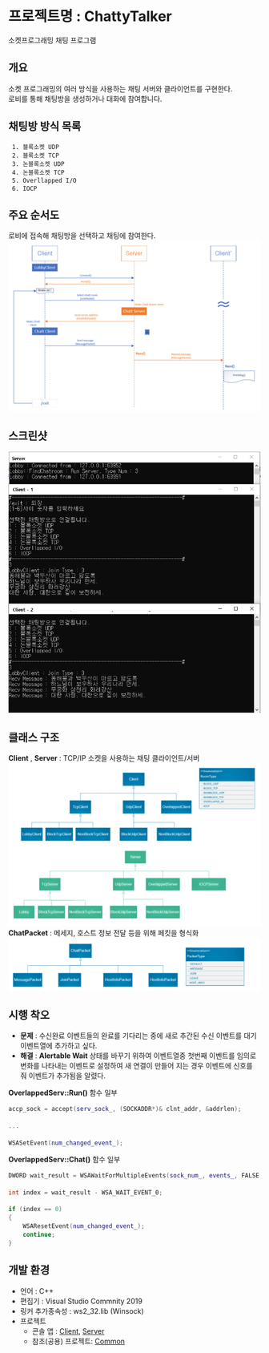 # 프로젝트명 : ChattyTalker
소켓프로그래밍 채팅 프로그램
## 개요
소켓 프로그래밍의 여러 방식을 사용하는 채팅 서버와 클라이언트를 구현한다.   
로비를 통해 채팅방을 생성하거나 대화에 참여합니다.
## 채팅방 방식 목록
     1. 블록소켓 UDP
     2. 블록소켓 TCP
     3. 논블록소켓 UDP
     4. 논블록소켓 TCP
     5. Overllapped I/O
     6. IOCP
## 주요 순서도
로비에 접속해 채팅방을 선택하고 채팅에 참여한다.
![flowchart.png](./image/flowchart.PNG)


## 스크린샷
![ChattyTalker.png](./Common/ChattyTalker.png)

## 클래스 구조
 **Client** , **Server** : TCP/IP 소켓을 사용하는 채팅 클라이언트/서버
![class_structure_1.PNG](./image/class_structure_1.PNG)
 **ChatPacket** : 메세지, 호스트 정보 전달 등을 위해 페킷을 형식화
![class_structure_2.PNG](./image/class_structure_2.PNG)

## 시행 착오
* **문제** : 수신완료 이벤트들의 완료를 기다리는 중에 새로 추간된 수신 이벤트를 대기 이벤트열에 추가하고 싶다.
* **해결** : **Alertable Wait** 상태를 바꾸기 위하여 이벤트열중 첫번째 이벤트를 임의로 변화를 나타내는 이벤트로 설정하여 새 연결이 만들어 지는 경우 이벤트에 신호를 줘 이벤트가 추가됨을 알렸다.

**OverlappedServ::Run()** 함수 일부
``` c++
accp_sock = accept(serv_sock_, (SOCKADDR*)& clnt_addr, &addrlen);

...

WSASetEvent(num_changed_event_);
```

**OverlappedServ::Chat()** 함수 일부
``` c++
DWORD wait_result = WSAWaitForMultipleEvents(sock_num_, events_, FALSE, WSA_INFINITE, true);
		
int index = wait_result - WSA_WAIT_EVENT_0;

if (index == 0)
{
    WSAResetEvent(num_changed_event_);
    continue;
}
```

## 개발 환경
* 언어 : C++
* 편집기 : Visual Studio Commnity 2019
* 링커 추가종속성 : ws2_32.lib (Winsock)
* 프로젝트
  * 콘솔 앱 : [Client](./Client/), [Server](./Server/)
  * 참조(공용) 프로젝트: [Common](./Common/)

